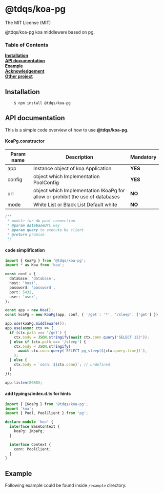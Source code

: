 # **@tdqs/koa-pg**

The MIT License (MIT)

@tdqs/koa-pg koa middleware based on pg.

### Table of Contents

**[Installation](#installation)**  
**[API documentation](#api-documentation)**  
**[Example](#example)**  
**[Acknowledgement](#acknowledgement)**  
**[Other project](#other-project)**

## **Installation**

```
    $ npm install @tdqs/koa-pg
```

## **API documentation**

This is a simple code overview of how to use **@tdqs/koa-pg**.

#### KoaPg.constructor

| Param name | Description                                                                   | Mandatory |
| ---------- | ----------------------------------------------------------------------------- | --------- |
| app        | Instance object of koa.Application                                            | **YES**   |
| config     | object which Implementation PoolConfig                                        | **YES**   |
| url        | object which Implementation IKoaPg for allow or prohibit the use of databases | **NO**    |
| mode       | White List or Black List Default white                                        | **NO**    |

```js
/**
 * module for db pool connection
 * @param databaseUrl key
 * @param query to execute by client
 * @return promise
 */
```

#### code simplification

```ts
import { KoaPg } from '@tdqs/koa-pg';
import * as Koa from 'koa';

const conf = {
  database: 'database',
  host: 'host',
  password: 'password',
  port: 5432,
  user: 'user',
};

const app = new Koa();
const koaPg = new KoaPg(app, conf, { '/get': '*', '/sleep': ['get'] });

app.use(koaPg.middleware());
app.use(async ctx => {
  if (ctx.path === '/get') {
    ctx.body = JSON.stringify(await ctx.conn.query('SELECT 123'));
  } else if (ctx.path === '/sleep') {
    ctx.body = JSON.stringify(
      await ctx.conn.query(`SELECT pg_sleep(${ctx.query.time})`),
    );
  } else {
    ctx.body = `conn: ${ctx.conn}`; // undefined
  }
});

app.listen(8080);
```

#### add typings/index.d.ts for hints

```ts
import { IKoaPg } from '@tdqs/koa-pg';
import 'koa';
import { Pool, PoolClient } from 'pg';

declare module 'koa' {
  interface BaseContext {
    koaPg: IKoaPg;
  }

  interface Context {
    conn: PoolClient;
  }
}
```

## **Example**

Following example could be found inside `/example` directory.